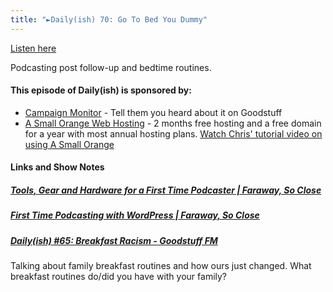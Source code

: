 ```yaml
---
title: "►Daily(ish) 70: Go To Bed You Dummy"
---
```

<p><a href="http://ift.tt/1C78CK7">Listen here</a></p>
<p>Podcasting post follow-up and bedtime routines.</p>
<h4>This episode of Daily(ish) is sponsored by:</h4>
<ul>
<li><a href="http://ift.tt/rqRIS2">Campaign Monitor</a> - Tell them you heard about it on Goodstuff</li>
<li><a href="http://ift.tt/1oqsVa4">A Small Orange Web Hosting</a> - 2 months free hosting and a free domain for a year with most annual hosting plans. <a href="http://ift.tt/1CMk9eH">Watch Chris&#39; tutorial video on using A Small Orange</a></li>
</ul>
<h4>Links and Show Notes</h4>
<h5><a href="http://ift.tt/1t2D44N" target="_blank">Tools, Gear and Hardware for a First Time Podcaster | Faraway, So Close</a></h5>
<h5><a href="http://ift.tt/1C78E4C" target="_blank">First Time Podcasting with WordPress | Faraway, So Close</a></h5>
<h5><a href="http://ift.tt/1tZwRHL" target="_blank">Daily(ish) #65: Breakfast Racism - Goodstuff FM</a></h5>
<p>Talking about family breakfast routines and how ours just changed. What breakfast routines do/did you have with your family?</p>
